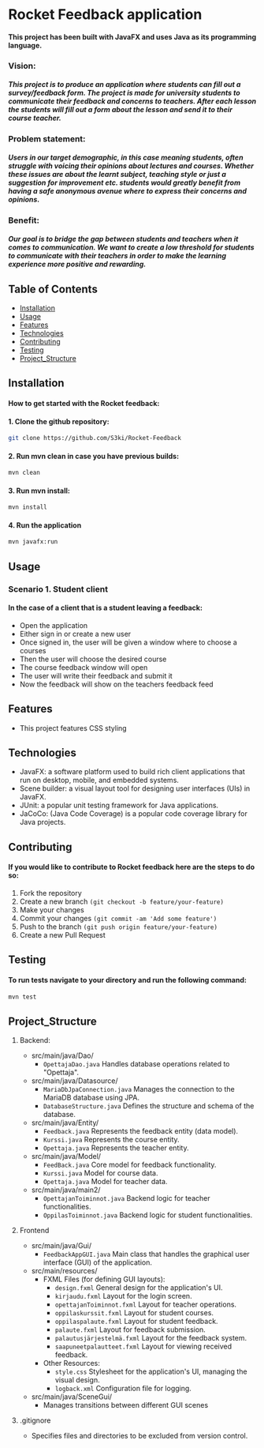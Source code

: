# Rocket Feedback application

#### This project has been built with JavaFX and uses Java as its programming language. 

### Vision:
##### This project is to produce an application where students can fill out a survey/feedback form. The project is made for university students to communicate their feedback and concerns to teachers. After each lesson the students will fill out a form about the lesson and send it to their course teacher.

### Problem statement:
##### Users in our target demographic, in this case meaning students, often struggle with voicing their opinions about lectures and courses. Whether these issues are about the learnt subject, teaching style or just a suggestion for improvement etc. students would greatly benefit from having a safe anonymous avenue where to express their concerns and opinions.

### Benefit:
##### Our goal is to bridge the gap between students and teachers when it comes to communication. We  want to create a low threshold for students to communicate with their teachers in order to make the learning experience more positive and rewarding. 

## Table of Contents
- [Installation](#Installation)
- [Usage](#Usage)
- [Features](#Features)
- [Technologies](#Technologies)
- [Contributing](#Contributing)
- [Testing](#Testing)
- [Project_Structure](#Project_Structure)



## Installation

#### How to get started with the Rocket feedback:
#### 1. Clone the github repository: 
```bash 
git clone https://github.com/S3ki/Rocket-Feedback
```

#### 2. Run mvn clean in case you have previous builds:
```bash
mvn clean
```

#### 3. Run mvn install:
```bash
mvn install
```

#### 4. Run the application
```bash
mvn javafx:run
```
## Usage

### Scenario 1. Student client
#### In the case of a client that is a student leaving a feedback:
- Open the application
- Either sign in or create a new user
- Once signed in, the user will be given a window where to choose a courses
- Then the user will choose the desired course
- The course feedback window will open
- The user will write their feedback and submit it
- Now the feedback will show on the teachers feedback feed

## Features

- This project features CSS styling

## Technologies

- JavaFX: a software platform used to build rich client applications that run on desktop, mobile, and embedded systems.
- Scene builder: a visual layout tool for designing user interfaces (UIs) in JavaFX.
- JUnit: a popular unit testing framework for Java applications.
- JaCoCo: (Java Code Coverage) is a popular code coverage library for Java projects.

## Contributing

#### If you would like to contribute to Rocket feedback here are the steps to do so:
1. Fork the repository
2. Create a new branch `(git checkout -b feature/your-feature)`
3. Make your changes
4. Commit your changes `(git commit -am 'Add some feature')`
5. Push to the branch `(git push origin feature/your-feature)`
6. Create a new Pull Request

## Testing

#### To run tests navigate to your directory and run the following command:
```bash
mvn test
```
## Project_Structure

1. Backend:
   - src/main/java/Dao/
       - `OpettajaDao.java` Handles database operations related to "Opettaja".
   - src/main/java/Datasource/
       - `MariaDbJpaConnection.java` Manages the connection to the MariaDB database using JPA.
       - `DatabaseStructure.java` Defines the structure and schema of the database.
   - src/main/java/Entity/
      - `Feedback.java` Represents the feedback entity (data model).
      - `Kurssi.java` Represents the course entity.
      - `Opettaja.java` Represents the teacher entity.
   - src/main/java/Model/
      - `FeedBack.java` Core model for feedback functionality.
      - `Kurssi.java` Model for course data.
      - `Opettaja.java` Model for teacher data.
   - src/main/java/main2/
      - `OpettajanToiminnot.java` Backend logic for teacher functionalities.
      - `OppilasToiminnot.java` Backend logic for student functionalities.

2. Frontend
   - src/main/java/Gui/
      - `FeedbackAppGUI.java` Main class that handles the graphical user interface (GUI) of the application.
   - src/main/resources/
      - FXML Files (for defining GUI layouts):
           - `design.fxml` General design for the application's UI.
           - `kirjaudu.fxml` Layout for the login screen.
           - `opettajanToiminnot.fxml` Layout for teacher operations.
           - `oppilaskurssit.fxml` Layout for student courses.
           - `oppilaspalaute.fxml` Layout for student feedback.
           - `palaute.fxml` Layout for feedback submission.
           - `palautusjärjestelmä.fxml` Layout for the feedback system.
           - `saapuneetpalautteet.fxml` Layout for viewing received feedback.
      - Other Resources:
           - `style.css` Stylesheet for the application's UI, managing the visual design.
           - `logback.xml` Configuration file for logging.
   - src/main/java/SceneGui/
        - Manages transitions between different GUI scenes

3. .gitignore
   - Specifies files and directories to be excluded from version control. 



